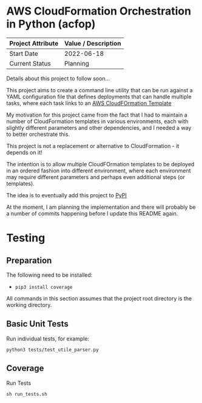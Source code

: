 # AWS CloudFormation Orchestration in Python (acfop)

| Project Attribute | Value / Description |
|-------------------|---------------------|
| Start Date        | 2022-06-18          |
| Current Status    | Planning            |

Details about this project to follow soon...

This project aims to create a command line utility that can be run against a YAML configuration file that defines deployments that can handle multiple tasks, where each task links to an [AWS CloudFOrmation Template](https://aws.amazon.com/cloudformation/resources/templates/)

My motivation for this project came from the fact that I had to maintain a number of CloudFormation templates in various environments, each with slightly different parameters and other dependencies, and I needed a way to better orchestrate this.

This project is not a replacement or alternative to CloudFormation - it depends on it! 

The intention is to allow multiple CloudFOrmation templates to be deployed in an ordered fashion into different environment, where each environment may require different parameters and perhaps even additional steps (or templates).

The idea is to eventually add this project to [PyPI](https://pypi.org/)

At the moment, I am planning the implementation and there will probably be a number of commits happening before I update this README again.

# Testing

## Preparation

The following need to be installed:

* `pip3 install coverage`

All commands in this section assumes that the project root directory is the working directory.

## Basic Unit Tests

Run individual tests, for example:

```shell
python3 tests/test_utile_parser.py
```

## Coverage

Run Tests

```shell
sh run_tests.sh
```
